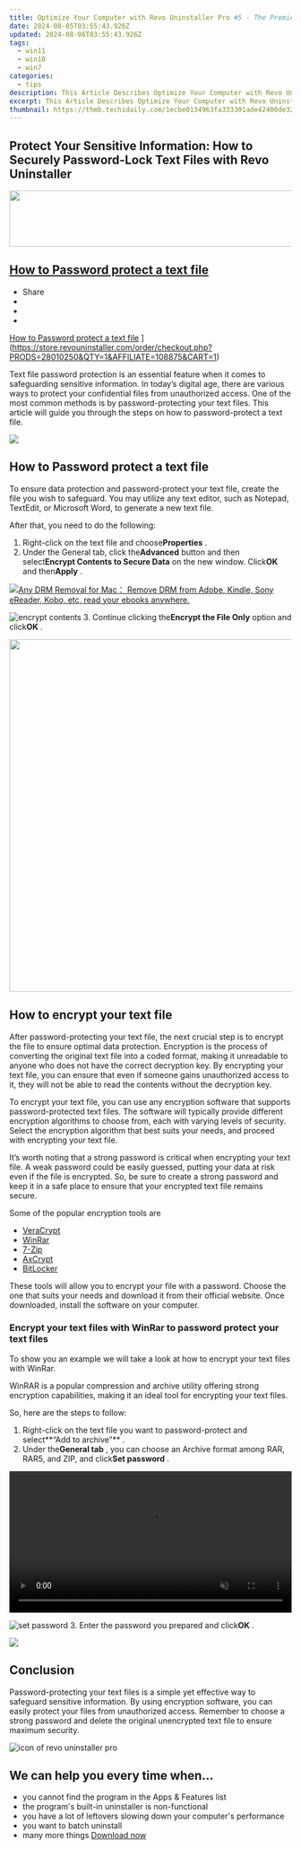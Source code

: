 ```yaml
---
title: Optimize Your Computer with Revo Uninstaller Pro #5 - The Premier Cleanup Suite
date: 2024-08-05T03:55:43.926Z
updated: 2024-08-06T03:55:43.926Z
tags:
  - win11
  - win10
  - win7
categories:
  - tips
description: This Article Describes Optimize Your Computer with Revo Uninstaller Pro #5 - The Premier Cleanup Suite
excerpt: This Article Describes Optimize Your Computer with Revo Uninstaller Pro #5 - The Premier Cleanup Suite
thumbnail: https://thmb.techidaily.com/1ecbe0134963fa333301ade42400de327d03477a104e3a0eb43938f94bc26b2e.jpg
---
```


## Protect Your Sensitive Information: How to Securely Password-Lock Text Files with Revo Uninstaller

<!-- affiliate ads begin -->
<a href="https://imp.i110150.net/c/5597632/924299/11305" target="_top" id="924299"><img src="//a.impactradius-go.com/display-ad/11305-924299" border="0" alt="" width="520" height="100"/></a>
<!-- affiliate ads end -->
## [How to Password protect a text file](https://store.revouninstaller.com/order/checkout.php?PRODS=28010250&QTY=1&AFFILIATE=108875&CART=1)

* Share
* [](http://www.facebook.com/share.php?u=https://www.revouninstaller.com/blog/how-to-password-protect-a-text-file/&title=How+to+Password+protect+a+text+file)
* [](https://twitter.com/intent/tweet?text=How+to+Password+protect+a+text+file&url=https://www.revouninstaller.com/blog/how-to-password-protect-a-text-file/ "Click to share on Twitter")
* [](https://store.revouninstaller.com/order/checkout.php?PRODS=28010250&QTY=1&AFFILIATE=108875&CART=1)

[How to Password protect a text file](https://f057a20f961f56a72089-b74530d2d26278124f446233f95622ef.ssl.cf1.rackcdn.com/site/blog/password-protect-text-files/cover.png) ](https://store.revouninstaller.com/order/checkout.php?PRODS=28010250&QTY=1&AFFILIATE=108875&CART=1)

 Text file password protection is an essential feature when it comes to safeguarding sensitive information. In today’s digital age, there are various ways to protect your confidential files from unauthorized access. One of the most common methods is by password-protecting your text files. This article will guide you through the steps on how to password-protect a text file.

<!-- affiliate ads begin -->
<a href="https://store.movavi.com/affiliate.php?ACCOUNT=MOVAVI&AFFILIATE=108875&PATH=https%3A%2F%2Fwww.movavi.com%3FAFFILIATE%3D108875%26RESOURCE%3DBanner%2B728x90"><img src="https://mcusercontent.com/0885a03ded3d480dca9287f12/images/2e76fe6a-3010-1b37-7846-f34ff9c6b4ca.png" border="0"></a>
<!-- affiliate ads end -->
## How to Password protect a text file

 To ensure data protection and password-protect your text file, create the file you wish to safeguard. You may utilize any text editor, such as Notepad, TextEdit, or Microsoft Word, to generate a new text file.

After that, you need to do the following:

1. Right-click on the text file and choose**Properties** .
2. Under the General tab, click the**Advanced** button and then select**Encrypt Contents to Secure Data** on the new window. Click**OK** and then**Apply** .  
<!-- affiliate ads begin -->
<a href="https://secure.2checkout.com/order/checkout.php?PRODS=4600114&QTY=1&AFFILIATE=108875&CART=1"><img src="https://www.epubor.com/images/drm-removal-feature2.png" border="0">Any DRM Removal for Mac： Remove DRM from Adobe, Kindle, Sony eReader, Kobo, etc, read your ebooks anywhere.</a>
<!-- affiliate ads end -->
![encrypt contents](https://f057a20f961f56a72089-b74530d2d26278124f446233f95622ef.ssl.cf1.rackcdn.com/site/blog/password-protect-text-files/how-to-password-protect-a-text-files-step-2.png)
3. Continue clicking the**Encrypt the File Only** option and click**OK** .

<!-- affiliate ads begin -->
<a href="https://versadesk.pxf.io/c/5597632/1892107/21290" target="_top" id="1892107"><img src="//a.impactradius-go.com/display-ad/21290-1892107" border="0" alt="" width="1200" height="628"/></a><img height="0" width="0" src="https://imp.pxf.io/i/5597632/1892107/21290" style="position:absolute;visibility:hidden;" border="0" />
<!-- affiliate ads end -->
## How to encrypt your text file

 After password-protecting your text file, the next crucial step is to encrypt the file to ensure optimal data protection. Encryption is the process of converting the original text file into a coded format, making it unreadable to anyone who does not have the correct decryption key. By encrypting your text file, you can ensure that even if someone gains unauthorized access to it, they will not be able to read the contents without the decryption key.

 To encrypt your text file, you can use any encryption software that supports password-protected text files. The software will typically provide different encryption algorithms to choose from, each with varying levels of security. Select the encryption algorithm that best suits your needs, and proceed with encrypting your text file.

 It’s worth noting that a strong password is critical when encrypting your text file. A weak password could be easily guessed, putting your data at risk even if the file is encrypted. So, be sure to create a strong password and keep it in a safe place to ensure that your encrypted text file remains secure.

Some of the popular encryption tools are

* [VeraCrypt](https://www.veracrypt.fr/code/VeraCrypt/)
* [WinRar](https://www.win-rar.com/start.html?&L=0)
* [7-Zip](https://www.7-zip.org/)
* [AxCrypt](https://axcrypt.net/)
* [BitLocker](https://support.microsoft.com/en-us/windows/turn-on-device-encryption-0c453637-bc88-5f74-5105-741561aae838)

 These tools will allow you to encrypt your file with a password. Choose the one that suits your needs and download it from their official website. Once downloaded, install the software on your computer.

### Encrypt your text files with WinRar to password protect your text files

 To show you an example we will take a look at how to encrypt your text files with WinRar.

 WinRAR is a popular compression and archive utility offering strong encryption capabilities, making it an ideal tool for encrypting your text files.

So, here are the steps to follow:

1. Right-click on the text file you want to password-protect and select**“Add to archive”** .
2. Under the**General tab** , you can choose an Archive format among RAR, RAR5, and ZIP, and click**Set password** .  
<!-- affiliate ads begin -->
<a href="https://secure.2checkout.com/order/checkout.php?PRODS=36506229&QTY=1&AFFILIATE=108875&CART=1"><video width="100%" height="" class="rounded-t-md shadow-lg relative z-20" controls="" autoplay="" loop="" muted="" playsinline="" webkit-playinginline="">
<source type="video/mp4" src="https://aidaform.com/images/videos/aidaform-welcome-site.mp4"><source type="video/webm" src="https://aidaform.com/images/videos/aidaform-welcome-site.webm"></video></a>
<!-- affiliate ads end -->
![set password](https://f057a20f961f56a72089-b74530d2d26278124f446233f95622ef.ssl.cf1.rackcdn.com/site/blog/password-protect-text-files/encrypt-your-text-files-with-winrar-step-2.png)
3. Enter the password you prepared and click**OK** .

<!-- affiliate ads begin -->
<a href="https://shop.mondly.com/affiliate.php?ACCOUNT=ATISTUDI&AFFILIATE=108875&PATH=https%3A%2F%2Fwww.mondly.com%3FAFFILIATE%3D108875%26RESOURCE%3D%2BGeneral%2B970x90%2B"><img src="https://secure.avangate.com/images/merchant/69c418c33ec2e1a4267fa9bb77fa1428/general-970x90.gif" border="0"></a>
<!-- affiliate ads end -->
## Conclusion

 Password-protecting your text files is a simple yet effective way to safeguard sensitive information. By using encryption software, you can easily protect your files from unauthorized access. Remember to choose a strong password and delete the original unencrypted text file to ensure maximum security.

![icon of revo uninstaller pro](https://f057a20f961f56a72089-b74530d2d26278124f446233f95622ef.ssl.cf1.rackcdn.com/site/icons/rup5-64.png)

## We can help you every time when…

* you cannot find the program in the Apps & Features list
* the program's built-in uninstaller is non-functional
* you have a lot of leftovers slowing down your computer's performance
* you want to batch uninstall
* many more things
[Download now](https://store.revouninstaller.com/order/checkout.php?PRODS=28010250&QTY=1&AFFILIATE=108875&CART=1)

<ins class="adsbygoogle"
     style="display:block"
     data-ad-format="autorelaxed"
     data-ad-client="ca-pub-7571918770474297"
     data-ad-slot="1223367746"></ins>



<ins class="adsbygoogle"
     style="display:block"
     data-ad-client="ca-pub-7571918770474297"
     data-ad-slot="8358498916"
     data-ad-format="auto"
     data-full-width-responsive="true"></ins>
